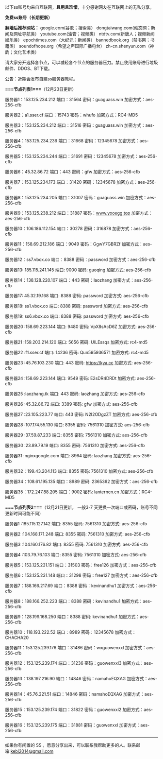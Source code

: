 以下ss账号均来自互联网，**且用且珍惜**，十分感谢网友在互联网上的无私分享。

**免费ss账号（长期更新）**

**翻墙后推荐网站：** google.com(谷歌；搜索类） dongtaiwang.com(动态网；新闻及网址导航类）  youtube.com(油管；视频类）  ntdtv.com(新唐人；视频新闻娱乐类）    epochtimes.com（大纪元；新闻类）   bannedbook.org（禁书网；书籍类）   soundofhope.org（希望之声国际广播电台）
    zh-cn.shenyun.com（神韵；文化艺术类）

请大家分开选择各节点，可以减轻各个节点的服务器压力。禁止使用账号进行垃圾邮件、DDOS、BT下载。

公告：近期会发布自建ss服务器教程。

**===节点列表1===**（12月23日更新）

服务器1：153.125.234.212 端口：31564 密码：guaguass.win 加密方式：aes-256-cfb

服务器2：a1.sser.cf 端口：15743 密码：whufo 加密方式：RC4-MD5

服务器3：153.125.234.212 端口：31516 密码：guaguass.win 加密方式：aes-256-cfb

服务器4：153.125.234.236 端口：31668  密码：12345678 加密方式：aes-256-cfb

服务器5：153.125.234.244  端口：31691  密码：12345678 加密方式：aes-256-cfb

服务器6：45.32.86.72 端口：443  密码：gfw  加密方式：aes-256-cfb

服务器7：153.125.234.173 端口：31420 密码：12345678 加密方式：aes-256-cfb

服务器8：153.125.234.205 端口：31007 密码：guaguass.win 加密方式：aes-256-cfb

服务器9：153.125.238.212 端口：31887 密码：www.yooegg.top 加密方式：aes-256-cfb

服务器10：106.186.112.154 端口：30278 密码：316878 加密方式：aes-256-cfb

服务器11：158.69.212.186 端口：9049 密码：GgwY7GBRZf 加密方式：aes-256-cfb

服务器12：ss7.vbox.co 端口：8388 密码：password 加密方式：aes-256-cfb

服务器13: 185.115.241.145 端口: 9000 密码: guoqing 加密方式: aes-256-cfb

服务器14：138.128.220.107 端口：443 密码：laozhang 加密方式：aes-256-cfb

服务器17: 45.32.19.168 端口: 8388 密码: password 加密方式: aes-256-cfb

服务器18: ss1.vbox.co 端口: 8388 密码: password 加密方式: aes-256-cfb

服务器19: ss6.vbox.co 端口: 8388 密码: password 加密方式: aes-256-cfb

服务器20 :158.69.223.144 端口: 9480 密码: VpX8sAcD6Z 加密方式: aes-256-cfb

服务器21 :159.203.214.120 端口: 5656 密码: UILEssqs 加密方式: rc4-md5

服务器22 :f1.sser.cf 端口: 14236 密码: Qun595936571 加密方式: rc4-md5

服务器23 :45.76.103.230 端口: 443 密码: https://kya.cc 加密方式: aes-256-cfb

服务器24 :158.69.223.144 端口: 9549 密码: E2sDR4DRDt 加密方式: aes-256-cfb

服务器25 :laozhang.tk 端口: 443 密码: laozhang 加密方式: aes-256-cfb

服务器26 :45.32.86.72 端口: 3389 密码: gfw 加密方式: aes-256-cfb

服务器27 :23.105.223.77 端口: 443 密码: N2I2ODgzZT 加密方式: aes-256-cfb

服务器28 :107.174.55.130 端口: 8355 密码: 7561310 加密方式: aes-256-cfb

服务器29 :37.59.87.233 端口: 8355 密码: 7561310 加密方式: aes-256-cfb

服务器30 :23.89.79.19 端口: 8355 密码: 7561310 加密方式: aes-256-cfb

服务器31 :nginxgoogle.com 端口: 8964 密码: laozhang 加密方式: aes-256-cfb

服务器32：199.43.204.113 端口: 8355 密码: 7561310 加密方式: aes-256-cfb

服务器34：108.61.195.135 端口：8989 密码: 2365362 加密方式：aes-256-cfb

服务器35：172.247.88.205 端口：9002 密码: lanterncn.cn 加密方式：RC4-MD5


**===节点列表2===**（12月21日更新， 一般3-7 天更换一次端口或密码，账号不同更新时间可能不同）

服务器1 :185.115.127.142 端口: 8355  密码: 7561310  加密方式: aes-256-cfb

服务器2 :104.168.171.248 端口: 8355  密码: 7561310  加密方式: aes-256-cfb

服务器3 :104.160.176.82 端口: 8355  密码: 7561310  加密方式: aes-256-cfb

服务器4 :103.79.76.103 端口: 8355  密码: 7561310  加密方式: aes-256-cfb

服务器5：153.125.231.151 端口：31503 密码：free126 加密方式：aes-256-cfb

服务器6：153.125.231.148 端口：31298 密码：free127 加密方式：aes-256-cfb

服务器7：188.166.217.69  端口：8388  密码：kevinandhu1   加密方式：aes-256-cfb

服务器8：188.166.252.223 端口：8388  密码：kevinandhu1   加密方式：aes-256-cfb

服务器9：128.199.168.250 端口：8388  密码: kevinandhu1  加密方式：aes-256-cfb

服务器10：118.193.222.52  端口：8989  密码：12345678  加密方式：CHACHA20

服务器11：153.125.239.176  端口：31486  密码：wxguowenxxl  加密方式：aes-256-cfb

服务器12：153.125.239.174  端口：31236  密码：guowenxxl3  加密方式：aes-256-cfb

服务器13：138.197.216.90  端口：14846  密码：namahoEQXAG  加密方式：aes-256-cfb

服务器14：45.76.221.51  端口：14846  密码：namahoEQXAG  加密方式：aes-256-cfb

服务器15：153.125.239.174  端口：31822  密码：guowenxxl2  加密方式：aes-256-cfb

服务器16：153.125.239.175  端口：31881  密码：guowenxxl  加密方式：aes-256-cfb




***


如果你有闲置的 SS ，愿意分享出来，可以联系我帮助更多的人。联系邮箱:kebi2014@gmail.com



